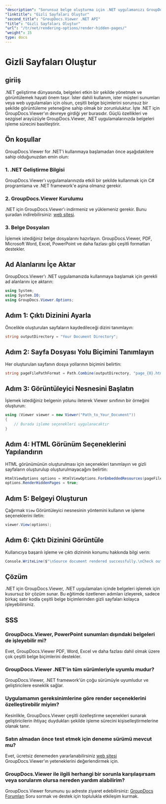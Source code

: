 ```yaml
---
"description": "Sorunsuz belge oluşturma için .NET uygulamanızı GroupDocs.Viewer ile geliştirin. Gizli sayfaları zahmetsizce oluşturmak için adım adım kılavuzumuzu izleyin."
"linktitle": "Gizli Sayfaları Oluştur"
"second_title": "GroupDocs.Viewer .NET API"
"title": "Gizli Sayfaları Oluştur"
"url": "/tr/net/rendering-options/render-hidden-pages/"
"weight": 15
type: docs
---
```

# Gizli Sayfaları Oluştur

## giriiş
.NET geliştirme dünyasında, belgeleri etkin bir şekilde yönetmek ve görüntülemek hayati önem taşır. İster dahili kullanım, ister müşteri sunumları veya web uygulamaları için olsun, çeşitli belge biçimlerini sorunsuz bir şekilde görüntüleme yeteneğine sahip olmak bir zorunluluktur. İşte .NET için GroupDocs.Viewer'ın devreye girdiği yer burasıdır. Güçlü özellikleri ve sezgisel arayüzüyle GroupDocs.Viewer, .NET uygulamalarınızda belgeleri işleme sürecini basitleştirir.
## Ön koşullar
GroupDocs.Viewer for .NET'i kullanmaya başlamadan önce aşağıdakilere sahip olduğunuzdan emin olun:
### 1. .NET Geliştirme Bilgisi
GroupDocs.Viewer'ı uygulamalarınızda etkili bir şekilde kullanmak için C# programlama ve .NET framework'e aşina olmanız gerekir.
### 2. GroupDocs.Viewer Kurulumu
.NET için GroupDocs.Viewer'ı indirmeniz ve yüklemeniz gerekir. Bunu şuradan indirebilirsiniz: [web sitesi](https://releases.groupdocs.com/viewer/net/).
### 3. Belge Dosyaları
İşlemek istediğiniz belge dosyalarını hazırlayın. GroupDocs.Viewer, PDF, Microsoft Word, Excel, PowerPoint ve daha fazlası gibi çeşitli formatları destekler.

## Ad Alanlarını İçe Aktar
GroupDocs.Viewer'ı .NET uygulamanızda kullanmaya başlamak için gerekli ad alanlarını içe aktarın:
```csharp
using System;
using System.IO;
using GroupDocs.Viewer.Options;
```
## Adım 1: Çıktı Dizinini Ayarla
Öncelikle oluşturulan sayfaların kaydedileceği dizini tanımlayın:
```csharp
string outputDirectory = "Your Document Directory";
```
## Adım 2: Sayfa Dosyası Yolu Biçimini Tanımlayın
Her oluşturulan sayfanın dosya yollarının biçimini belirtin:
```csharp
string pageFilePathFormat = Path.Combine(outputDirectory, "page_{0}.html");
```
## Adım 3: Görüntüleyici Nesnesini Başlatın
İşlemek istediğiniz belgenin yolunu ileterek Viewer sınıfının bir örneğini oluşturun:
```csharp
using (Viewer viewer = new Viewer("Path_to_Your_Document"))
{
    // Burada işleme seçenekleri uygulanacaktır
}
```
## Adım 4: HTML Görünüm Seçeneklerini Yapılandırın
HTML görünümünün oluşturulması için seçenekleri tanımlayın ve gizli sayfaların oluşturulup oluşturulmayacağını belirtin:
```csharp
HtmlViewOptions options = HtmlViewOptions.ForEmbeddedResources(pageFilePathFormat);
options.RenderHiddenPages = true;
```
## Adım 5: Belgeyi Oluşturun
Çağırmak `View` Görüntüleyici nesnesinin yöntemini kullanın ve işleme seçeneklerini iletin:
```csharp
viewer.View(options);
```
## Adım 6: Çıktı Dizinini Görüntüle
Kullanıcıya başarılı işleme ve çıktı dizininin konumu hakkında bilgi verin:
```csharp
Console.WriteLine($"\nSource document rendered successfully.\nCheck output in {outputDirectory}.");
```

## Çözüm
.NET için GroupDocs.Viewer, .NET uygulamaları içinde belgeleri işlemek için kusursuz bir çözüm sunar. Bu eğitimde özetlenen adımları izleyerek, sadece birkaç satır kodla çeşitli belge biçimlerinden gizli sayfaları kolayca işleyebilirsiniz.
## SSS
### GroupDocs.Viewer, PowerPoint sunumları dışındaki belgeleri de işleyebilir mi?
Evet, GroupDocs.Viewer PDF, Word, Excel ve daha fazlası dahil olmak üzere çok çeşitli belge biçimlerini destekler.
### GroupDocs.Viewer .NET'in tüm sürümleriyle uyumlu mudur?
GroupDocs.Viewer, .NET framework'ün çoğu sürümüyle uyumludur ve geliştiricilere esneklik sağlar.
### Uygulamamın gereksinimlerine göre render seçeneklerini özelleştirebilir miyim?
Kesinlikle, GroupDocs.Viewer çeşitli özelleştirme seçenekleri sunarak geliştiricilerin ihtiyaç duydukları şekilde işleme sürecini kişiselleştirmelerine olanak tanır.
### Satın almadan önce test etmek için deneme sürümü mevcut mu?
Evet, ücretsiz denemeden yararlanabilirsiniz [web sitesi](https://releases.groupdocs.com/) GroupDocs.Viewer'ın yeteneklerini değerlendirmek için.
### GroupDocs.Viewer ile ilgili herhangi bir sorunla karşılaşırsam veya sorularım olursa nereden yardım alabilirim?
GroupDocs.Viewer forumunu şu adreste ziyaret edebilirsiniz: [GroupDocs Forumları](https://forum.groupdocs.com/c/viewer/9) Soru sormak ve destek için toplulukla etkileşim kurmak.